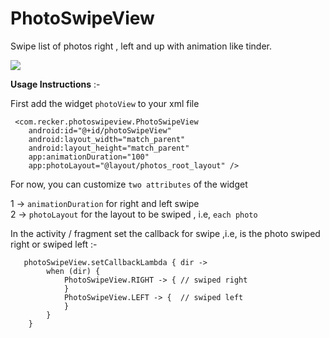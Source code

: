 # PhotoSwipeView
Swipe list of photos right , left and up with animation like tinder.

![](name-of-giphy.gif)

**Usage Instructions** :-

First add the widget `photoView` to your xml file

     <com.recker.photoswipeview.PhotoSwipeView
        android:id="@+id/photoSwipeView"
        android:layout_width="match_parent"
        android:layout_height="match_parent"
        app:animationDuration="100"
        app:photoLayout="@layout/photos_root_layout" />
        
For now, you can customize `two attributes` of the widget 

1 -> `animationDuration` for right and left swipe        
2 -> `photoLayout` for the layout to be swiped , i.e, `each photo`

In the activity / fragment set the callback for swipe ,i.e, is the photo swiped right or swiped left :-

       photoSwipeView.setCallbackLambda { dir ->
            when (dir) {
                PhotoSwipeView.RIGHT -> { // swiped right
                }
                PhotoSwipeView.LEFT -> {  // swiped left
                }
            }
        }
